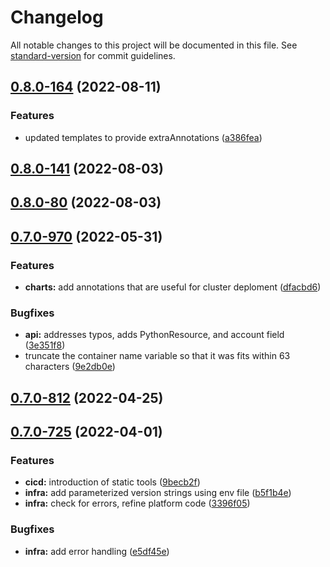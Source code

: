 # Changelog

All notable changes to this project will be documented in this file. See [standard-version](https://github.com/conventional-changelog/standard-version) for commit guidelines.

## [0.8.0-164](https://github.com/TIBCOSoftware/labs-air-charts/compare/v0.8.0-141...v0.8.0-164) (2022-08-11)


### Features

* updated templates to provide extraAnnotations ([a386fea](https://github.com/TIBCOSoftware/labs-air-charts/commits/a386fea3c0b377f31ddd57c8a911e418c7eea512))

## [0.8.0-141](https://github.com/TIBCOSoftware/labs-air-charts/compare/v0.8.0-80...v0.8.0-141) (2022-08-03)

## [0.8.0-80](https://github.com/TIBCOSoftware/labs-air-charts/compare/v0.7.0-970...v0.8.0-80) (2022-08-03)

## [0.7.0-970](https://github.com/TIBCOSoftware/labs-air-charts/compare/v0.7.0-812...v0.7.0-970) (2022-05-31)


### Features

* **charts:** add annotations that are useful for cluster deploment ([dfacbd6](https://github.com/TIBCOSoftware/labs-air-charts/commits/dfacbd6dcc50ec2d17630887a2c95b121ed3f5d3))


### Bugfixes

* **api:** addresses typos, adds PythonResource, and account field ([3e351f8](https://github.com/TIBCOSoftware/labs-air-charts/commits/3e351f8d819494c7293da3335fe1a008bdeb4385))
* truncate the container name variable so that it was fits within 63 characters ([9e2db0e](https://github.com/TIBCOSoftware/labs-air-charts/commits/9e2db0e6c8847e55556f465bc9121efdc015eb43))

## [0.7.0-812](https://github.com/TIBCOSoftware/labs-air-charts/compare/v0.7.0-725...v0.7.0-812) (2022-04-25)

## [0.7.0-725](https://github.com/TIBCOSoftware/labs-air-charts/compare/v0.6.0...v0.7.0-725) (2022-04-01)


### Features

* **cicd:** introduction of static tools ([9becb2f](https://github.com/TIBCOSoftware/labs-air-charts/commits/9becb2f2df95f5f8e2df046040b6a748b77c3ed0))
* **infra:** add parameterized version strings using env file ([b5f1b4e](https://github.com/TIBCOSoftware/labs-air-charts/commits/b5f1b4ecf8f1bdd2da54d0bdf5f1cda8e7a024b3))
* **infra:** check for errors, refine platform code ([3396f05](https://github.com/TIBCOSoftware/labs-air-charts/commits/3396f05bf489f1fad7604541026f6bbfe149f629))


### Bugfixes

* **infra:** add error handling ([e5df45e](https://github.com/TIBCOSoftware/labs-air-charts/commits/e5df45e65dc8f08fbf8200e996e9a51d43640ba6))
